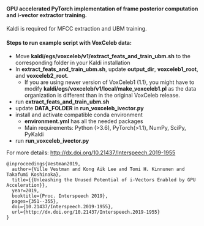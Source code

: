 #### GPU accelerated PyTorch implementation of frame posterior computation and i-vector extractor training.
Kaldi is required for MFCC extraction and UBM training.

#### Steps to run example script with VoxCeleb data:
- Move **kaldi/egs/voxceleb/v1/extract_feats_and_train_ubm.sh** to the corresponding folder in your Kaldi installation
- In **extract_feats_and_train_ubm.sh**, update **output_dir**, **voxceleb1_root**, and **voxceleb2_root**.
  - If you are using newer version of VoxCeleb1 (1.1), you might have to modify **kaldi/egs/voxceleb/v1/local/make_voxceleb1.pl** as the data organization is different than in the original VoxCeleb release.
- run **extract_feats_and_train_ubm.sh**
- update **DATA_FOLDER** in **run_voxceleb_ivector.py**
- install and activate compatible conda environment
  - **environment.yml** has all the needed packages
  - Main requirements: Python (>3.6), PyTorch(>1.1), NumPy, SciPy, PyKaldi
- run **run_voxceleb_ivector.py**


For more details:
http://dx.doi.org/10.21437/Interspeech.2019-1955

```
@inproceedings{Vestman2019,
  author={Ville Vestman and Kong Aik Lee and Tomi H. Kinnunen and Takafumi Koshinaka},
  title={{Unleashing the Unused Potential of i-Vectors Enabled by GPU Acceleration}},
  year=2019,
  booktitle={Proc. Interspeech 2019},
  pages={351--355},
  doi={10.21437/Interspeech.2019-1955},
  url={http://dx.doi.org/10.21437/Interspeech.2019-1955}
}
```

